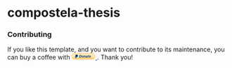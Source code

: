 # compostela-thesis


### Contributing

<p>
  If you like this template, and you want to contribute to its maintenance, you can buy a coffee with 
  <a href="https://www.paypal.com/cgi-bin/webscr?cmd=_s-xclick&hosted_button_id=RXNNR4RWZGDAU">
    <img src="https://github.com/aha999/DonateButtons/blob/master/paypal-donate-icon-7.png" height="15"/>
  </a>.
  Thank you!
</p>

